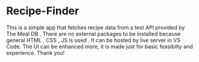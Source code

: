 # Recipe-Finder

This is a simple app that fetches recipe data from a test API provided by The Meal DB . There are no external packages to be installed because general HTML , CSS , JS is used . It can be hosted by live server in VS Code. 
The UI can be enhanced more, it is made just for basic feasibilty and experience.
Thank you!
